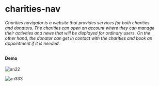 # charities-nav

###### Charities navigator is a website that provides services for both charities and donators. The charities can open an account where they can manage their activities and news that will be displayed for ordinary users. On the other hand, the donator can get in contact with the charities and book an appointment if it is needed. 

#### Demo
![an22](https://user-images.githubusercontent.com/72676534/126897127-6f427ea3-16ce-486d-9d01-f7de9a13cda8.gif)

![an333](https://user-images.githubusercontent.com/72676534/126897107-9c771d0a-2a2a-4a19-9b6e-ff7c3e75e7af.gif)

